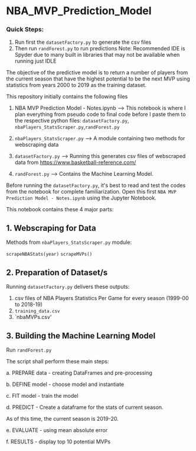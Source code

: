 # NBA_MVP_Prediction_Model

### Quick Steps:
1. Run first the `datasetFactory.py` to generate the csv files
2. Then run `randForest.py` to run predictions
Note: Recommended IDE is Spyder due to many built in libraries that may not be available when running just IDLE

The objective of the predictive model is to return a number of players from the current season that have the highest potential to be the next MVP using statistics from years 2000 to 2019 as the training dataset.

This repository initially contains the following files
1. NBA MVP Prediction Model - Notes.ipynb --> This notebook is where I plan everything from pseudo code to final code before I paste them to the respective python files: `datasetFactory.py`, `nbaPlayers_StatsScraper.py`,`randForest.py`

2. `nbaPlayers_StatsScraper.py` --> A module containing two methods for webscraping data
3. `datasetFactory.py` --> Running this generates csv files of webscraped data from https://www.basketball-reference.com/
4. `randForest.py` --> Contains the Machine Learning Model.

Before running the `datasetFactory.py`, it's best to read and test the codes from the notebook for complete familiarization.
Open this first `NBA MVP Prediction Model - Notes.ipynb` using the Jupyter Notebook.

This notebook contains these 4 major parts:

## 1. Webscraping for Data

Methods from `nbaPlayers_StatsScraper.py` module:

`scrapeNBAStats(year)`
`scrapeMVPs()`

## 2. Preparation of Dataset/s

Running `datasetFactory.py` delivers these outputs:
1. csv files of NBA Players Statistics Per Game for every season (1999-00 to 2018-19)
2. `training_data.csv`
3. `nbaMVPs.csv'

## 3. Building the Machine Learning Model
Run `randForest.py`

The script shall perform these main steps:

a. PREPARE data - creating DataFrames and pre-processing

b. DEFINE model - choose model and instantiate

c. FIT model - train the model

d. PREDICT - Create a dataframe for the stats of current season.
   
   As of this time, the current season is 2019-20.

e. EVALUATE - using mean absolute error

f. RESULTS - display top 10 potential MVPs
